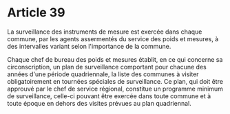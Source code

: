 # Article 39

La surveillance des instruments de mesure est exercée dans chaque commune, par les agents assermentés du service des poids et mesures, à des intervalles variant selon l'importance de la commune.

Chaque chef de bureau des poids et mesures établit, en ce qui concerne sa circonscription, un plan de surveillance comportant pour chacune des années d'une période quadriennale, la liste des communes à visiter obligatoirement en tournées spéciales de surveillance. Ce plan, qui doit être approuvé par le chef de service régional, constitue un programme minimum de surveillance, celle-ci pouvant être exercée dans toute commune et à toute époque en dehors des visites prévues au plan quadriennal.
